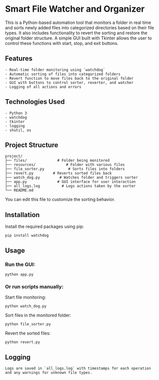 # Smart File Watcher and Organizer

This is a Python-based automation tool that monitors a folder in real time and sorts newly added files into categorized directories based on their file types. It also includes functionality to revert the sorting and restore the original folder structure. A simple GUI built with Tkinter allows the user to control these functions with start, stop, and exit buttons.

## Features
```
- Real-time folder monitoring using `watchdog`
- Automatic sorting of files into categorized folders
- Revert function to move files back to the original folder
- GUI with buttons to control sorter, reverter, and watcher
- Logging of all actions and errors
```
## Technologies Used
```
- Python 3
- watchdog
- tkinter
- logging
- shutil, os
```
## Project Structure
```
project/
├── files/              # Folder being monitored
├── resources/              # Folder with various files
├── file_sorter.py           # Sorts files into folders
├── revert.py         # Reverts sorted files back
├── watch_dog.py         # Watches folder and triggers sorter
├── app.py              # GUI interface for user interaction
├── all_logs.log          # Logs actions taken by the sorter
└── README.md
```

You can edit this file to customize the sorting behavior.

## Installation

Install the required packages using pip:

```
pip install watchdog 
```

## Usage

### Run the GUI:

```
python app.py
```

### Or run scripts manually:

Start file monitoring:

```
python watch_dog.py
```

Sort files in the monitored folder:

```
python file_sorter.py
```

Revert the sorted files:

```
python revert.py
```

## Logging
```
Logs are saved in `all_logs.log` with timestamps for each operation and any warnings for unknown file types.
```
